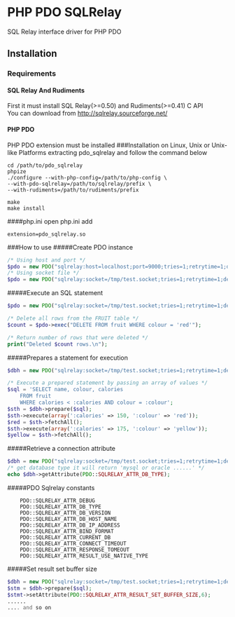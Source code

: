 # PHP PDO SQLRelay
SQL Relay interface driver for PHP PDO

## Installation
### Requirements
#### SQL Relay And Rudiments
First it must install SQL Relay(>=0.50) and Rudiments(>=0.41) C API<br/>
You can download from http://sqlrelay.sourceforge.net/
#### PHP PDO
PHP PDO extension must be installed 
###Installation on Linux, Unix or Unix-like Platforms
extracting pdo_sqlrelay and follow the command below

```Shell
cd /path/to/pdo_sqlrelay
phpize
./configure --with-php-config=/path/to/php-config \
--with-pdo-sqlrelay=/path/to/sqlrelay/prefix \
--with-rudiments=/path/to/rudiments/prefix

make
make install
```
####php.ini
open php.ini add

```Shell
extension=pdo_sqlrelay.so
```
###How to use
#####Create PDO instance

```php
/* Using host and port */
$pdo = new PDO("sqlrelay:host=localhost;port=9000;tries=1;retrytime=1;debug=0","user","password");
/* Using socket file */
$pdo = new PDO("sqlrelay:socket=/tmp/test.socket;tries=1;retrytime=1;debug=0","user","password");
```

#####Execute an SQL statement
```php
$pdo = new PDO("sqlrelay:socket=/tmp/test.socket;tries=1;retrytime=1;debug=0","user","password");

/* Delete all rows from the FRUIT table */
$count = $pdo->exec("DELETE FROM fruit WHERE colour = 'red'");

/* Return number of rows that were deleted */
print("Deleted $count rows.\n");
```

#####Prepares a statement for execution
```php
$dbh = new PDO("sqlrelay:socket=/tmp/test.socket;tries=1;retrytime=1;debug=0","user","password");

/* Execute a prepared statement by passing an array of values */
$sql = 'SELECT name, colour, calories
    FROM fruit
    WHERE calories < :calories AND colour = :colour';
$sth = $dbh->prepare($sql);
$sth->execute(array(':calories' => 150, ':colour' => 'red'));
$red = $sth->fetchAll();
$sth->execute(array(':calories' => 175, ':colour' => 'yellow'));
$yellow = $sth->fetchAll();
```

#####Retrieve a connection attribute
```php
$dbh = new PDO("sqlrelay:socket=/tmp/test.socket;tries=1;retrytime=1;debug=0","user","password");
/* get database type it will return 'mysql or oracle ......' */
echo $dbh->getAttribute(PDO::SQLRELAY_ATTR_DB_TYPE);
```
#####PDO Sqlrelay constants 
```
	PDO::SQLRELAY_ATTR_DEBUG
    PDO::SQLRELAY_ATTR_DB_TYPE
    PDO::SQLRELAY_ATTR_DB_VERSION
    PDO::SQLRELAY_ATTR_DB_HOST_NAME
    PDO::SQLRELAY_ATTR_DB_IP_ADDRESS
    PDO::SQLRELAY_ATTR_BIND_FORMAT
    PDO::SQLRELAY_ATTR_CURRENT_DB
    PDO::SQLRELAY_ATTR_CONNECT_TIMEOUT
    PDO::SQLRELAY_ATTR_RESPONSE_TOMEOUT
    PDO::SQLRELAY_ATTR_RESULT_USE_NATIVE_TYPE
```

#####Set result set buffer size
```php
$dbh = new PDO("sqlrelay:socket=/tmp/test.socket;tries=1;retrytime=1;debug=0","user","password");
$stm = $dbh->prepare($sql);
$stmt->setAttribute(PDO::SQLRELAY_ATTR_RESULT_SET_BUFFER_SIZE,6);
......
.... and so on
```
[mkdnlink]:tests/README.md
